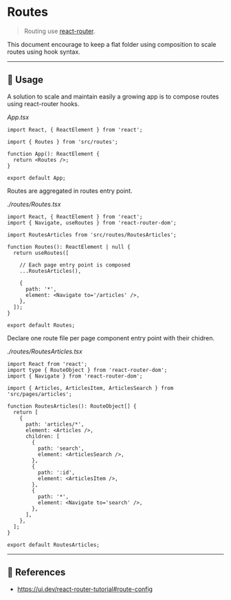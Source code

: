 # Routes

> Routing use [react-router](https://reactrouter.com/en/main).

This document encourage to keep a flat folder using composition to scale routes using hook syntax.

* * *

## 📏 Usage

A solution to scale and maintain easily a growing app is to compose routes using react-router hooks.

_App.tsx_

```tsx
import React, { ReactElement } from 'react';

import { Routes } from 'src/routes';

function App(): ReactElement {
  return <Routes />;
}

export default App;
```

Routes are aggregated in routes entry point.

_./routes/Routes.tsx_

```tsx
import React, { ReactElement } from 'react';
import { Navigate, useRoutes } from 'react-router-dom';

import RoutesArticles from 'src/routes/RoutesArticles';

function Routes(): ReactElement | null {
  return useRoutes([

    // Each page entry point is composed
    ...RoutesArticles(),
  
    {
      path: '*',
      element: <Navigate to='/articles' />,
    },
  ]);
}

export default Routes;
```

Declare one route file per page component entry point  with their chidren.

_./routes/RoutesArticles.tsx_

```tsx
import React from 'react';
import type { RouteObject } from 'react-router-dom';
import { Navigate } from 'react-router-dom';

import { Articles, ArticlesItem, ArticlesSearch } from 'src/pages/articles';

function RoutesArticles(): RouteObject[] {
  return [
    {
      path: 'articles/*',
      element: <Articles />,
      children: [
        {
          path: 'search',
          element: <ArticlesSearch />,
        },
        {
          path: ':id',
          element: <ArticlesItem />,
        },
        {
          path: '*',
          element: <Navigate to='search' />,
        },
      ],
    },
  ];
}

export default RoutesArticles;
```

* * *

## 🔗 References

-   <https://ui.dev/react-router-tutorial#route-config>

